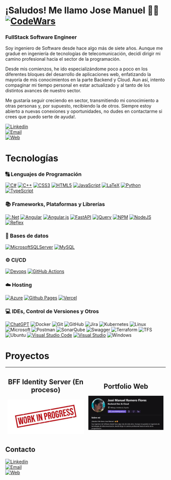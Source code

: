 # ¡Saludos! Me llamo Jose Manuel 👋😄 [![CodeWars](https://www.codewars.com/users/Jomaroflo94/badges/small)](https://www.codewars.com/users/Jomaroflo94)

### FullStack Software Engineer

Soy ingeniero de Software desde hace algo más de siete años. Aunque me gradué en ingeniería de tecnologías de telecomunicación, decidí dirigir mi camino profesional hacia el sector de la programación.

Desde mis comienzos, he ido especializándome poco a poco en los diferentes bloques del desarrollo de aplicaciones web, enfatizando la mayoría de mis conocimientos en la parte Backend y Cloud. Aun así, intento compaginar mi tiempo personal en estar actualizado y al tanto de los distintos avances de nuestro sector.

Me gustaría seguir creciendo en sector, transmitiendo mi conocimiento a otras personas y, por supuesto, recibiendo la de otros. Siempre estoy abierto a nuevas conexiones y oportunidades, no dudes en contactarme si crees que puedo serte de ayuda!.

[![Linkedin](https://img.shields.io/badge/LinkedIn-Jose_Manuel_Romero_Flores-0A66C2?style=for-the-badge&logo=LinkedIn&logoColor=white&labelColor=101010)](https://www.linkedin.com/in/jomaroflo94/)
</br>
[![Email](https://img.shields.io/badge/Email-jomaroflo94@gmail.com-EA4335?style=for-the-badge&logo=gmail&logoColor=white&labelColor=101010)](mailto:jomaroflo94@gmail.com)
</br>
[![Web](https://img.shields.io/badge/Web-Jomaroflo94-6e56cf?style=for-the-badge&logo=devdotto&logoColor=white&labelColor=101010)](https://jomaroflo94.github.io/Portafolio/)

<!--| <img src="https://github-readme-stats.vercel.app/api?username=jomaroflo94&show_icons=true&theme=buefy" alt="flexbox" />  | <img src="https://github-readme-stats.vercel.app/api/top-langs/?username=jomaroflo94&layout=compact&hide=html&theme=buefy" alt="jomaroflo94" /> |
| ------------- | ------------- | -->
# Tecnologías

### 🔠 Lenguajes de Programación

[![C#](https://img.shields.io/badge/c%23-%23239120.svg?style=for-the-badge&logo=csharp&logoColor=white)](https://dotnet.microsoft.com/es-es/languages/csharp)
[![C++](https://img.shields.io/badge/c++-%2300599C.svg?style=for-the-badge&logo=c%2B%2B&logoColor=white)](https://learn.microsoft.com/es-es/cpp/cpp/welcome-back-to-cpp-modern-cpp?view=msvc-170)
[![CSS3](https://img.shields.io/badge/css3-%231572B6.svg?style=for-the-badge&logo=css3&logoColor=white)](https://developer.mozilla.org/es/docs/Web/CSS)
[![HTML5](https://img.shields.io/badge/html5-%23E34F26.svg?style=for-the-badge&logo=html5&logoColor=white)](https://developer.mozilla.org/es/docs/Glossary/HTML5)
[![JavaScript](https://img.shields.io/badge/javascript-%23323330.svg?style=for-the-badge&logo=javascript&logoColor=%23F7DF1E)](https://developer.mozilla.org/es/docs/Web/JavaScript)
[![LaTeX](https://img.shields.io/badge/latex-%23008080.svg?style=for-the-badge&logo=latex&logoColor=white)](https://www.latex-project.org/)
[![Python](https://img.shields.io/badge/python-3670A0?style=for-the-badge&logo=python&logoColor=ffdd54)](https://www.python.org/)
[![TypeScript](https://img.shields.io/badge/typescript-%23007ACC.svg?style=for-the-badge&logo=typescript&logoColor=white)](https://www.typescriptlang.org/)

### 📚 Frameworks, Plataformas y Librerías

[![.Net](https://img.shields.io/badge/.NET-5C2D91?style=for-the-badge&logo=.net&logoColor=white)](https://dotnet.microsoft.com/es-es/)
[![Angular](https://img.shields.io/badge/angular-%23DD0031.svg?style=for-the-badge&logo=angular&logoColor=white)](https://docs.angular.lat/)
[![Angular.js](https://img.shields.io/badge/angular.js-%23E23237.svg?style=for-the-badge&logo=angular&logoColor=white)](https://angularjs.org/)
[![FastAPI](https://img.shields.io/badge/FastAPI-005571?style=for-the-badge&logo=fastapi)](https://fastapi.tiangolo.com/)
[![jQuery](https://img.shields.io/badge/jquery-%230769AD.svg?style=for-the-badge&logo=jquery&logoColor=white)](https://jquery.com/)
[![NPM](https://img.shields.io/badge/NPM-%23CB3837.svg?style=for-the-badge&logo=npm&logoColor=white)](https://www.npmjs.com/)
[![NodeJS](https://img.shields.io/badge/node.js-6DA55F?style=for-the-badge&logo=node.js&logoColor=white)](https://nodejs.org/en)
[![Reflex](https://img.shields.io/badge/reflex-6e56cf?style=for-the-badge&logo=reflex&logoColor=white)](https://reflex.dev/)

### 💾 Bases de datos

[![MicrosoftSQLServer](https://img.shields.io/badge/Microsoft%20SQL%20Server-CC2927?style=for-the-badge&logo=microsoft%20sql%20server&logoColor=white)](https://www.microsoft.com/es-es/sql-server/sql-server-downloads)
[![MySQL](https://img.shields.io/badge/mysql-4479A1.svg?style=for-the-badge&logo=mysql&logoColor=white)](https://www.mysql.com/)

### ⚙️ CI/CD

[![Devops](https://img.shields.io/badge/devops-%230078D7.svg?style=for-the-badge&logo=azuredevops&logoColor=white)](https://github.com/features/actions)
[![GitHub Actions](https://img.shields.io/badge/github%20actions-%232671E5.svg?style=for-the-badge&logo=githubactions&logoColor=white)](https://github.com/features/actions)

### ☁️ Hosting

[![Azure](https://img.shields.io/badge/azure-%230072C6.svg?style=for-the-badge&logo=microsoftazure&logoColor=white)](https://azure.microsoft.com/es-es)
[![Github Pages](https://img.shields.io/badge/github%20pages-121013?style=for-the-badge&logo=github&logoColor=white)](https://pages.github.com/)
[![Vercel](https://img.shields.io/badge/vercel-%23000000.svg?style=for-the-badge&logo=vercel&logoColor=white)](https://vercel.com/)

### 💻 IDEs, Control de Versiones y Otros

[![ChatGPT](https://img.shields.io/badge/chatGPT-74aa9c?style=for-the-badge&logo=openai&logoColor=white)](https://openai.com/chatgpt/)
![Docker](https://img.shields.io/badge/docker-%230db7ed.svg?style=for-the-badge&logo=docker&logoColor=white)
![Git](https://img.shields.io/badge/git-%23F05033.svg?style=for-the-badge&logo=git&logoColor=white)
![GitHub](https://img.shields.io/badge/github-%23121011.svg?style=for-the-badge&logo=github&logoColor=white)
![Jira](https://img.shields.io/badge/jira-%230A0FFF.svg?style=for-the-badge&logo=jira&logoColor=white)
![Kubernetes](https://img.shields.io/badge/kubernetes-%23326ce5.svg?style=for-the-badge&logo=kubernetes&logoColor=white)
![Linux](https://img.shields.io/badge/Linux-FCC624?style=for-the-badge&logo=linux&logoColor=black)
![Microsoft](https://img.shields.io/badge/Microsoft-0078D4?style=for-the-badge&logo=microsoft&logoColor=white)
![Postman](https://img.shields.io/badge/Postman-FF6C37?style=for-the-badge&logo=postman&logoColor=white)
![SonarQube](https://img.shields.io/badge/SonarQube-black?style=for-the-badge&logo=sonarqube&logoColor=4E9BCD)
![Swagger](https://img.shields.io/badge/-Swagger-%23Clojure?style=for-the-badge&logo=swagger&logoColor=white)
![Terraform](https://img.shields.io/badge/terraform-%235835CC.svg?style=for-the-badge&logo=terraform&logoColor=white)
![TFS](https://img.shields.io/badge/TFS-%230072C6.svg?style=for-the-badge&logo=tfs&logoColor=white)
![Ubuntu](https://img.shields.io/badge/Ubuntu-E95420?style=for-the-badge&logo=ubuntu&logoColor=white)
[![Visual Studio Code](https://img.shields.io/badge/Visual%20Studio%20Code-0078d7.svg?style=for-the-badge&logo=visual-studio-code&logoColor=white)](https://code.visualstudio.com/)
[![Visual Studio](https://img.shields.io/badge/Visual%20Studio-5C2D91.svg?style=for-the-badge&logo=visual-studio&logoColor=white)](https://visualstudio.microsoft.com/es/)
![Windows](https://img.shields.io/badge/Windows-0078D6?style=for-the-badge&logo=windows&logoColor=white)

# Proyectos

| <h2>**BFF Identity Server (En proceso)**</h2><a href="https://github.com/Jomaroflo94/IdentityServer"><img src="https://github.com/Jomaroflo94/Jomaroflo94/blob/master/work_in_progress.jpg" style="height: 100%; width:100%;"/></a> | <h2>**Portfolio Web**</h2><a href="https://github.com/Jomaroflo94/Portafolio"><img src="https://github.com/Jomaroflo94/Jomaroflo94/blob/master/project_portfolio.png" style="height: 100%; width:100%;"/></a> |
| ------------- | ------------- |

## Contacto

[![Linkedin](https://img.shields.io/badge/LinkedIn-Jose_Manuel_Romero_Flores-0A66C2?style=for-the-badge&logo=LinkedIn&logoColor=white&labelColor=101010)](https://www.linkedin.com/in/jomaroflo94/)
</br>
[![Email](https://img.shields.io/badge/Email-jomaroflo94@gmail.com-EA4335?style=for-the-badge&logo=gmail&logoColor=white&labelColor=101010)](mailto:jomaroflo94@gmail.com)
</br>
[![Web](https://img.shields.io/badge/Web-Jomaroflo94-6e56cf?style=for-the-badge&logo=devdotto&logoColor=white&labelColor=101010)](https://jomaroflo94.github.io/Portafolio/)
